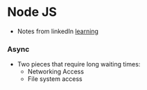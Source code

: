 # Node JS

* Notes from linkedIn [learning](https://www.linkedin.com/learning/learning-node-js-2)


### Async
* Two pieces that require  long waiting times: 
    * Networking Access 
    * File system access
